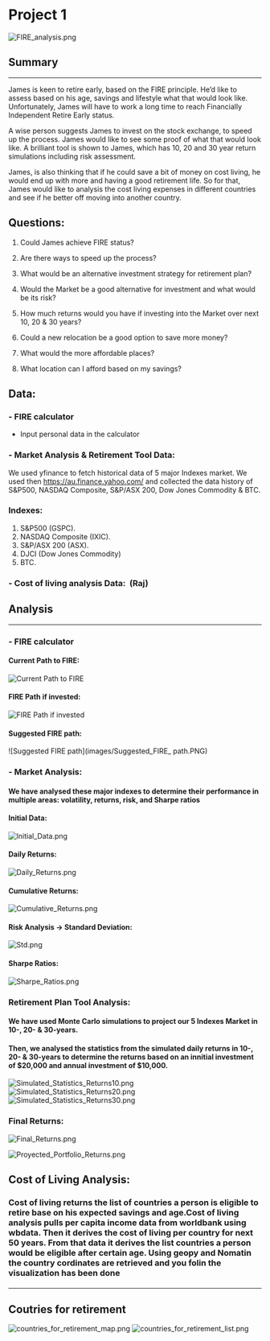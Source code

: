 # Project 1

![FIRE_analysis.png](images/FIRE_analysis.PNG)

## Summary
____

James is keen to retire early, based on the FIRE principle. He’d like to assess based on his age, savings and lifestyle what that would look like. Unfortunately, James will have to work a long time to reach Financially Independent Retire Early status. 

A wise person suggests James to invest on the stock exchange, to speed up the process. James would like to see some proof of what that would look like. A brilliant tool is shown to James, which has  10, 20 and 30 year return simulations including risk assessment. 


James, is also thinking that if he could save a bit of money on cost living, he would end up with more and having a good retirement life. So for that, James would like to analysis the cost living expenses in different countries and see if he better off moving into another country.


## Questions:


1. Could James achieve FIRE status? 

2. Are there ways to speed up the process? 


3. What would be an alternative investment strategy for retirement plan?

4. Would the Market be a good alternative for investment and what would be its risk?

5. How much returns would you have if investing into the Market over next 10, 20 & 30 years?

6. Could a new relocation be a good option to save more money?

7. What would the more affordable places?

8. What location can I afford based on my savings? 


## Data:


### - FIRE calculator

* Input personal data in the calculator


### - Market Analysis & Retirement Tool Data: 
We used yfinance to fetch historical data of 5 major Indexes market. We used then https://au.finance.yahoo.com/ and collected the data history of S&P500, NASDAQ Composite, S&P/ASX 200, Dow Jones Commodity & BTC.

### Indexes:

1. S&P500 (GSPC). 
2. NASDAQ Composite (IXIC). 
3. S&P/ASX 200 (ASX). 
4. DJCI (Dow Jones Commodity)
5. BTC.


### - Cost of living analysis Data:  (Raj) 


## Analysis
___


### - FIRE calculator

#### Current Path to FIRE:

![Current Path to FIRE](images/Current_Path_to_FIRE.PNG)

#### FIRE Path if invested:

![FIRE Path if invested](images/FIRE_Path_if_invested.png)

#### Suggested FIRE path:

![Suggested FIRE path](images/Suggested_FIRE_ path.PNG)



### - Market Analysis: 

#### We have analysed these major indexes to determine their performance in multiple areas: volatility, returns, risk, and Sharpe ratios 

#### Initial Data:

![Initial_Data.png](images/Initial_Data.PNG)

#### Daily Returns: 

![Daily_Returns.png](images/Daily_Returns.PNG)

#### Cumulative Returns:
![Cumulative_Returns.png](images/Cumulative_Returns.PNG)

#### Risk Analysis -> Standard Deviation:
![Std.png](images/Std.PNG)

#### Sharpe Ratios:
![Sharpe_Ratios.png](images/Sharpe_Ratios.PNG)

### Retirement Plan Tool Analysis:

#### We have used Monte Carlo simulations to project our 5 Indexes Market in 10-, 20- & 30-years.

#### Then, we analysed the statistics from the simulated daily returns in 10-, 20- & 30-years to determine the returns based on an innitial investment of $20,000 and annual investment of $10,000.


![Simulated_Statistics_Returns10.png](images/Simulated_Statistics_Returns10.PNG)
![Simulated_Statistics_Returns20.png](images/Simulated_Statistics_Returns20.PNG)
![Simulated_Statistics_Returns30.png](images/Simulated_Statistics_Returns30.PNG)

### Final Returns:
![Final_Returns.png](images/Final_Returns.PNG)

![Proyected_Portfolio_Returns.png](images/Proyected_Portfolio_Returns.PNG)



## Cost of Living Analysis:
### Cost of living returns the list of countries a person is eligible to retire base on his expected savings and age.Cost of living analysis pulls per capita income data from worldbank using wbdata. Then it derives the cost of living per country for next 50 years. From that data it derives the list countries a person would be eligible after certain age. Using geopy and Nomatin the country cordinates are retrieved and you folin the visualization has been done
####
___
## Coutries for retirement
![countries_for_retirement_map.png](images/countries_for_retirement_map.PNG)
![countries_for_retirement_list.png](images/countries_for_retirement_list.PNG)


